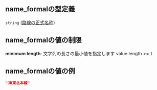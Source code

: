 ## name\_formalの型定義

`string` ([路線の正式名称](line_detail-properties-路線の正式名称.md))

## name\_formalの値の制限

**minimum length**: 文字列の長さの最小値を指定します value.length >= `1`

## name\_formalの値の例

```json
"JR東北本線"
```
